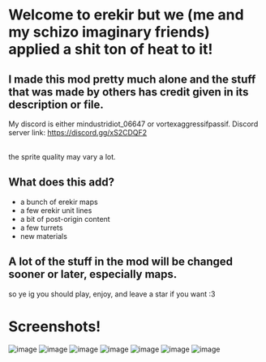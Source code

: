 # Welcome to erekir but we (me and my schizo imaginary friends) applied a shit ton of heat to it!
## I made this mod pretty much alone and the stuff that was made by others has credit given in its description or file.

My discord is either mindustridiot_06647 or vortexaggressifpassif.
Discord server link: https://discord.gg/xS2CDQF2

<br>the sprite quality may vary a lot.
## What does this add?
- a bunch of erekir maps
- a few erekir unit lines
- a bit of post-origin content
- a few turrets
- new materials

## A lot of the stuff in the mod will be changed sooner or later, especially maps.
so ye ig you should play, enjoy, and leave a star if you want :3 

# Screenshots!
![image](https://github.com/user-attachments/assets/80d92200-27b6-4ca0-b1e0-73b6a084dcaa)
![image](https://github.com/user-attachments/assets/274d271e-a3fb-4b2a-a5fe-f2a25f63de83)
![image](https://github.com/user-attachments/assets/b38474c2-8d04-4a73-a1d2-f876918ffdcd)
![image](https://github.com/user-attachments/assets/f3a0ac93-cb1e-41cc-8f76-c57915842ae2)
![image](https://github.com/user-attachments/assets/5404c639-4d89-4efc-a85f-fec76797eec5)
![image](https://github.com/user-attachments/assets/eea6c596-1ad8-44e8-95b6-43b189fa29a2)
![image](https://github.com/user-attachments/assets/9000489c-0512-44e6-9376-5e2e7ddf9aa8)
